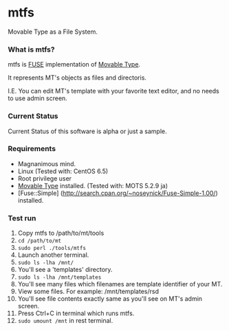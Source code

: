 mtfs
====

Movable Type as a File System.

### What is mtfs?

mtfs is [FUSE](http://fuse.sourceforge.net/) implementation of [Movable Type](http://www.movabletype.org/).

It represents MT's objects as files and directoris.

I.E. You can edit MT's template with your favorite text editor, and no needs to use admin screen. 

### Current Status

Current Status of this software is alpha or just a sample.


### Requirements

- Magnanimous mind.
- Linux (Tested with: CentOS 6.5)
- Root privilege user
- [Movable Type](http://movabletype.org/start/) installed. (Tested with: MOTS 5.2.9 ja)
- [Fuse::Simple] (http://search.cpan.org/~noseynick/Fuse-Simple-1.00/) installed.

### Test run

1. Copy mtfs to /path/to/mt/tools
2. `cd /path/to/mt`
3. `sudo perl ./tools/mtfs`
4. Launch another terminal.
5. `sudo ls -lha /mnt/`
6. You'll see a 'templates' directory.
7. `sudo ls -lha /mnt/templates`
8. You'll see many files which filenames are template identifier of your MT.
9. View some files. For example: /mnt/templates/rsd
10. You'll see file contents exactly same as you'll see on MT's admin screen.
11. Press Ctrl+C in terminal which runs mtfs.
12. `sudo umount /mnt` in rest terminal.
